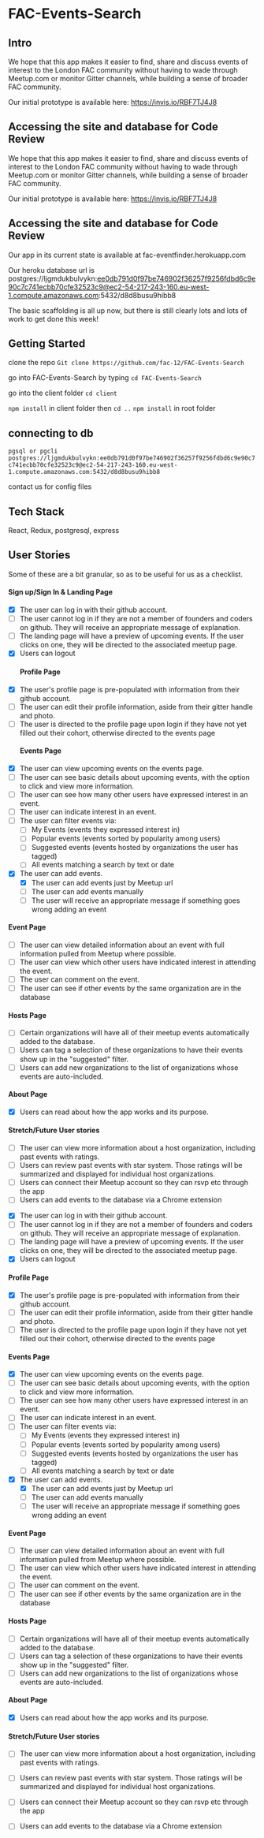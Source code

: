 # FAC-Events-Search

## Intro

We hope that this app makes it easier to find, share and discuss events of interest to the London FAC community without having to wade through Meetup.com or monitor Gitter channels, while building a sense of broader FAC community.

Our initial prototype is available here: https://invis.io/RBF7TJ4J8

## Accessing the site and database for Code Review


We hope that this app makes it easier to find, share and discuss events of interest to the London FAC community without having to wade through Meetup.com or monitor Gitter channels, while building a sense of broader FAC community.

Our initial prototype is available here:  https://invis.io/RBF7TJ4J8

## Accessing the site and database for Code Review

Our app in its current state is available at fac-eventfinder.herokuapp.com

Our heroku database url is postgres://ljgmdukbulvykn:ee0db791d0f97be746902f36257f9256fdbd6c9e90c7c741ecbb70cfe32523c9@ec2-54-217-243-160.eu-west-1.compute.amazonaws.com:5432/d8d8busu9hibb8

The basic scaffolding is all up now, but there is still clearly lots and lots of work to get done this week!


 ## Getting Started 

 clone the repo ```Git clone https://github.com/fac-12/FAC-Events-Search```
 
 go into FAC-Events-Search by typing ``` cd FAC-Events-Search ```
 
 go into the client folder ``` cd client ``` 
 
 ```npm install``` in client folder then ``` cd .. ```
 ``` npm install ``` in root folder 
 
 ## connecting to db 
 
 ``` pgsql or pgcli postgres://ljgmdukbulvykn:ee0db791d0f97be746902f36257f9256fdbd6c9e90c7c741ecbb70cfe32523c9@ec2-54-217-243-160.eu-west-1.compute.amazonaws.com:5432/d8d8busu9hibb8 ```
 
contact us for config files 


## Tech Stack 

React, Redux, postgresql, express 


## User Stories

Some of these are a bit granular, so as to be useful for us as a checklist.

#### Sign up/Sign In & Landing Page


* [x] The user can log in with their github account.
* [ ] The user cannot log in if they are not a member of founders and coders on github. They will receive an appropriate message of explanation.
* [ ] The landing page will have a preview of upcoming events. If the user clicks on one, they will be directed to the associated meetup page.
* [x] Users can logout
  #### Profile Page
* [x] The user's profile page is pre-populated with information from their github account.
* [ ] The user can edit their profile information, aside from their gitter handle and photo.
* [ ] The user is directed to the profile page upon login if they have not yet filled out their cohort, otherwise directed to the events page
  #### Events Page
* [x] The user can view upcoming events on the events page.
* [ ] The user can see basic details about upcoming events, with the option to click and view more information.
* [ ] The user can see how many other users have expressed interest in an event.
* [ ] The user can indicate interest in an event.
* [ ] The user can filter events via:
  * [ ] My Events (events they expressed interest in)
  * [ ] Popular events (events sorted by popularity among users)
  * [ ] Suggested events (events hosted by organizations the user has tagged)
  * [ ] All events matching a search by text or date
* [x] The user can add events.
  * [x] The user can add events just by Meetup url
  * [ ] The user can add events manually
  * [ ] The user will receive an appropriate message if something goes wrong adding an event

#### Event Page

* [ ] The user can view detailed information about an event with full information pulled from Meetup where possible.
* [ ] The user can view which other users have indicated interest in attending the event.
* [ ] The user can comment on the event.
* [ ] The user can see if other events by the same organization are in the database

#### Hosts Page

* [ ] Certain organizations will have all of their meetup events automatically added to the database.
* [ ] Users can tag a selection of these organizations to have their events show up in the "suggested" filter.
* [ ] Users can add new organizations to the list of organizations whose events are auto-included.

#### About Page

* [x] Users can read about how the app works and its purpose.

#### Stretch/Future User stories

* [ ] The user can view more information about a host organization, including past events with ratings.
* [ ] Users can review past events with star system. Those ratings will be summarized and displayed for individual host organizations.
* [ ] Users can connect their Meetup account so they can rsvp etc through the app
* [ ] Users can add events to the database via a Chrome extension

- [x] The user can log in with their github account.
- [ ] The user cannot log in if they are not a member of founders and coders on github. They will receive an appropriate message of explanation.
- [ ] The landing page will have a preview of upcoming events. If the user clicks on one, they will be directed to the associated meetup page.
- [x] Users can logout
#### Profile Page
- [x] The user's profile page is pre-populated with information from their github account.
- [ ] The user can edit their profile information, aside from their gitter handle and photo.
- [ ] The user is directed to the profile page upon login if they have not yet filled out their cohort, otherwise directed to the events page
#### Events Page
- [x] The user can view upcoming events on the events page.
- [ ] The user can see basic details about upcoming events, with the option to click and view more information.
- [ ] The user can see how many other users have expressed interest in an event.
- [ ] The user can indicate interest in an event.
- [ ] The user can filter events via:
    - [ ] My Events (events they expressed interest in)
    - [ ] Popular events (events sorted by popularity among users)
    - [ ] Suggested events (events hosted by organizations the user has tagged)
    - [ ] All events matching a search by text or date
- [x] The user can add events.
    - [x] The user can add events just by Meetup url
    - [ ] The user can add events manually
    - [ ] The user will receive an appropriate message if something goes wrong adding an event

#### Event Page
- [ ] The user can view detailed information about an event with full information pulled from Meetup where possible.
- [ ] The user can view which other users have indicated interest in attending the event.
- [ ] The user can comment on the event.
- [ ] The user can see if other events by the same organization are in the database

#### Hosts Page
- [ ] Certain organizations will have all of their meetup events automatically added to the database. 
- [ ] Users can tag a selection of these organizations to have their events show up in the "suggested" filter.
- [ ] Users can add new organizations to the list of organizations whose events are auto-included.

#### About Page
- [x] Users can read about how the app works and its purpose.

#### Stretch/Future User stories
- [ ] The user can view more information about a host organization, including past events with ratings.
- [ ] Users can review past events with star system. Those ratings will be summarized and displayed for individual host organizations.
- [ ] Users can connect their Meetup account so they can rsvp etc through the app
- [ ] Users can add events to the database via a Chrome extension

